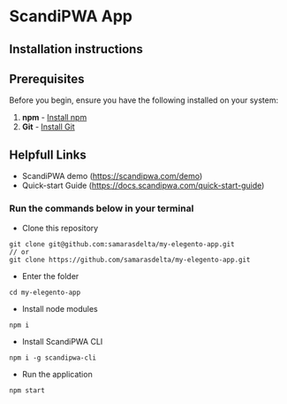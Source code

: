 # ScandiPWA App

## Installation instructions 

## Prerequisites

Before you begin, ensure you have the following installed on your system:

1. **npm** - [Install npm](https://docs.npmjs.com/downloading-and-installing-node-js-and-npm)
2. **Git** - [Install Git](https://git-scm.com/book/en/v2/Getting-Started-Installing-Git)

## Helpfull Links

- ScandiPWA demo
(https://scandipwa.com/demo)
- Quick-start Guide
(https://docs.scandipwa.com/quick-start-guide)


### Run the commands below in your terminal

- Clone this repository
```
git clone git@github.com:samarasdelta/my-elegento-app.git
// or
git clone https://github.com/samarasdelta/my-elegento-app.git
```

- Enter the folder
```
cd my-elegento-app
```

- Install node modules
```
npm i
```

- Install ScandiPWA CLI
```
npm i -g scandipwa-cli
```

- Run the application
```
npm start
```